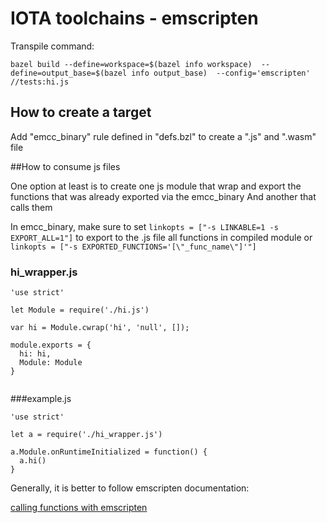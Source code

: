# IOTA toolchains - emscripten

Transpile command:
```
bazel build --define=workspace=$(bazel info workspace)  --define=output_base=$(bazel info output_base)  --config='emscripten'  //tests:hi.js
```

## How to create a target  
Add "emcc_binary" rule defined in "defs.bzl" to create a ".js" and ".wasm" file

##How to consume js files

One option at least is to create one js module that wrap and export the functions 
that was already exported via the emcc_binary
And another that calls them

In emcc_binary, make sure to set `linkopts = ["-s LINKABLE=1 -s EXPORT_ALL=1"]`
to export to the .js file all functions in compiled module or `linkopts = ["-s EXPORTED_FUNCTIONS='[\"_func_name\"]'"]`

### hi_wrapper.js  
```
'use strict'

let Module = require('./hi.js')

var hi = Module.cwrap('hi', 'null', []);

module.exports = {
  hi: hi,
  Module: Module
}


```

###example.js 

```
'use strict'

let a = require('./hi_wrapper.js')

a.Module.onRuntimeInitialized = function() {
  a.hi()
}

```


Generally, it is better to follow  emscripten documentation:

[calling functions with emscripten](https://emscripten.org/docs/porting/connecting_cpp_and_javascript/Interacting-with-code.html#interacting-with-code-ccall-cwrap
)







